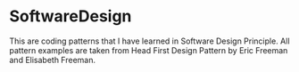 # SoftwareDesign
This are coding patterns that I have learned in Software Design Principle.
All pattern examples are taken from Head First Design Pattern by Eric Freeman and Elisabeth Freeman.
